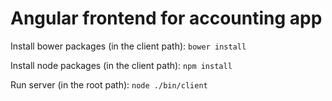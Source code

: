 # Angular frontend for accounting app

Install bower packages (in the client path):
`bower install`

Install node packages (in the client path):
`npm install`

Run server (in the root path):
`node ./bin/client`
